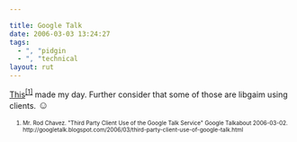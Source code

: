 ```yaml
---

title: Google Talk
date: 2006-03-03 13:24:27
tags:
  - ", "pidgin
  - ", "technical
layout: rut
---
```


<p><a href="http://googletalk.blogspot.com/2006/03/third-party-client-use-of-google-talk.html" title="Third Party Client Use of the Google Talk Service">This</a><sup><a href="http://googletalk.blogspot.com/2006/03/third-party-client-use-of-google-talk.html" title="Third Party Client Use of the Google Talk Service">[1]</a></sup> made my day.  Further consider that some of those are libgaim using clients. <font size="+1">&#x263a;</font></p>

<ol><font size="-2"><li><font size="-2">Mr. Rod Chavez.  "Third Party Client Use of the Google Talk Service" Google Talkabout 2006-03-02.  http://googletalk.blogspot.com/2006/03/third-party-client-use-of-google-talk.html</font></li></font></ol>


